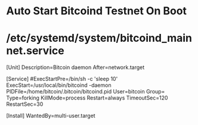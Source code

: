 # Auto Start Bitcoind Testnet On Boot
# /etc/systemd/system/bitcoind_mainnet.service

[Unit]
Description=Bitcoin daemon
After=network.target

[Service]
#ExecStartPre=/bin/sh -c 'sleep 10'
ExecStart=/usr/local/bin/bitcoind -daemon
PIDFile=/home/bitcoin/.bitcoin/bitcoind.pid
User=bitcoin
Group=
Type=forking
KillMode=process
Restart=always
TimeoutSec=120
RestartSec=30

[Install]
WantedBy=multi-user.target
